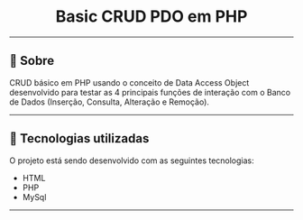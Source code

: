 <h1 align="center">
  Basic CRUD PDO em PHP
</h1>

---

## 📖 Sobre 

CRUD básico em PHP usando o conceito de Data Access Object desenvolvido para testar as 4 principais funções de interação com o Banco de Dados (Inserção, Consulta, Alteração e Remoção). 

---

## 🚀 Tecnologias utilizadas
O projeto está sendo desenvolvido com as seguintes tecnologias:
- HTML
- PHP
- MySql

---
